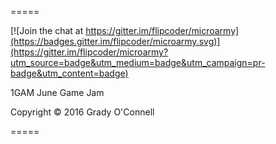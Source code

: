 =====

[![Join the chat at https://gitter.im/flipcoder/microarmy](https://badges.gitter.im/flipcoder/microarmy.svg)](https://gitter.im/flipcoder/microarmy?utm_source=badge&utm_medium=badge&utm_campaign=pr-badge&utm_content=badge)

1GAM June Game Jam

Copyright &copy; 2016 Grady O'Connell

=====

